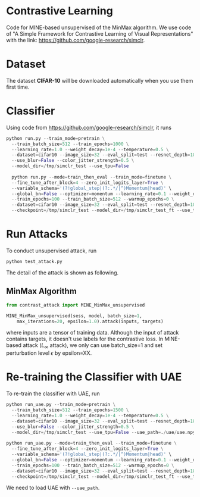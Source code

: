 # Contrastive Learning
Code for MINE-based unsupervised of the MinMax algorithm.
We use code of "A Simple Framework for Contrastive Learning of Visual Representations" with the link: https://github.com/google-research/simclr.

# Dataset
The dataset **CIFAR-10** will be downloaded automatically when you use them first time.

# Classifier
Using code from https://github.com/google-research/simclr, it runs
```python
python run.py --train_mode=pretrain \
  --train_batch_size=512 --train_epochs=1000 \
  --learning_rate=1.0 --weight_decay=1e-4 --temperature=0.5 \
  --dataset=cifar10 --image_size=32 --eval_split=test --resnet_depth=18 \
  --use_blur=False --color_jitter_strength=0.5 \
  --model_dir=/tmp/simclr_test --use_tpu=False
  
  python run.py --mode=train_then_eval --train_mode=finetune \
  --fine_tune_after_block=4 --zero_init_logits_layer=True \
  --variable_schema='(?!global_step|(?:.*/|^)Momentum|head)' \
  --global_bn=False --optimizer=momentum --learning_rate=0.1 --weight_decay=0.0 \
  --train_epochs=100 --train_batch_size=512 --warmup_epochs=0 \
  --dataset=cifar10 --image_size=32 --eval_split=test --resnet_depth=18 \
  --checkpoint=/tmp/simclr_test --model_dir=/tmp/simclr_test_ft --use_tpu=False

```

# Run Attacks
To conduct unsupervised attack, run
```
python test_attack.py
```
The detail of the attack is shown as following.

## MinMax Algorithm
```python
from contrast_attack import MINE_MinMax_unsupervised

MINE_MinMax_unsupervised(sess, model, batch_size=1, 
    max_iterations=20, epsilon=1.0).attack(inputs, targets)
```
where inputs are a tensor of training data. Although the input of attack contains targets, it doesn't use labels for the contrastive loss. In MINE-based attack ($L_\infty$ attack), we only can use batch_size=1 and set perturbation level $\epsilon$ by epsilon=XX.

# Re-training the Classifier with UAE
To re-train the classifier with UAE, run
```python
python run_uae.py --train_mode=pretrain \
  --train_batch_size=512 --train_epochs=1500 \
  --learning_rate=1.0 --weight_decay=1e-4 --temperature=0.5 \
  --dataset=cifar10 --image_size=32 --eval_split=test --resnet_depth=18 \
  --use_blur=False --color_jitter_strength=0.5 \
  --model_dir=/tmp/simclr_test --use_tpu=False --uae_path=./uae/uae.npy
  
python run_uae.py --mode=train_then_eval --train_mode=finetune \
  --fine_tune_after_block=4 --zero_init_logits_layer=True \
  --variable_schema='(?!global_step|(?:.*/|^)Momentum|head)' \
  --global_bn=False --optimizer=momentum --learning_rate=0.1 --weight_decay=0.0 \
  --train_epochs=100 --train_batch_size=512 --warmup_epochs=0 \
  --dataset=cifar10 --image_size=32 --eval_split=test --resnet_depth=18 \
  --checkpoint=/tmp/simclr_test --model_dir=/tmp/simclr_test_ft --use_tpu=False --uae_path=./uae/uae.npy

```
We need to load UAE with ```--uae_path```.
